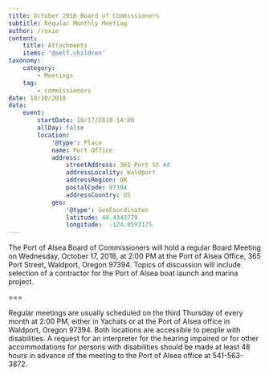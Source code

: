 ```yaml
---
title: October 2018 Board of Commissioners
subtitle: Regular Monthly Meeting
author: /roxie
content:
    title: Attachments
    items: '@self.children'
taxonomy:
    category: 
        - Meetings
    tag: 
        - commissioners
date: 10/10/2018
data:
    event:
        startDate: 10/17/2018 14:00
        allDay: false
        location:
            '@type': Place
            name: Port Office
            address:
                streetAddress: 365 Port St #A
                addressLocality: Waldport
                addressRegion: OR
                postalCode: 97394
                addressCountry: US
            geo:
                '@type': GeoCoordinates
                latitude: 44.4343779
                longitude:  -124.0593175
---
```




The Port of Alsea Board of Commissioners will hold a regular Board Meeting on Wednesday, October 17, 2018, at 2:00 PM at the Port of Alsea Office, 365 Port Street, Waldport, Oregon 97394.  Topics of discussion will include selection of a contractor for the Port of Alsea boat launch and marina project.

===

Regular meetings are usually scheduled on the third Thursday of every month at 2:00 PM, either in Yachats or at the Port of Alsea office in Waldport, Oregon 97394.   Both locations are accessible to people with disabilities. A request for an interpreter for the hearing impaired or for other accommodations for persons with disabilities should be made at least 48 hours in advance of the meeting to the Port of Alsea office at 541-563-3872.
